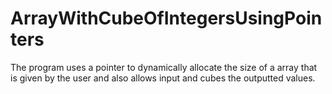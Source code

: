# ArrayWithCubeOfIntegersUsingPointers

The program uses a pointer to dynamically allocate the size of a array that is given by the user and also allows input and cubes the outputted values.
